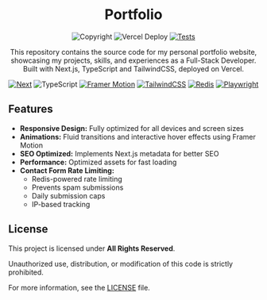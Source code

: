 <div align="center">
  <h1>Portfolio</h1>

![Copyright](https://img.shields.io/badge/©-All%20Rights%20Reserved-orange)
![Vercel Deploy](https://deploy-badge.vercel.app/vercel/reactions-demo)
[![Tests](https://github.com/georgeeburt/portfolio/actions/workflows/tests.yml/badge.svg)](https://github.com/georgeeburt/portfolio/actions/workflows/tests.yml)

  <p>This repository contains the source code for my personal portfolio website, showcasing my projects, skills, and experiences as a Full-Stack Developer. Built with Next.js, TypeScript and TailwindCSS, deployed on Vercel.</p>

[![Next](https://img.shields.io/badge/next.js-000000?style=for-the-badge&logo=nextdotjs&logoColor=white)](https://nextjs.org/)
![TypeScript](https://img.shields.io/badge/TypeScript%20-%20%233178C6?style=for-the-badge&logo=typescript&logoColor=%23ffffff&link=https%3A%2F%2Fwww.typescriptlang.org%2F)
[![Framer Motion](https://img.shields.io/badge/Framer%20Motion-0055FF?style=for-the-badge&logo=framer&logoColor=white)](https://www.framer.com/motion/)
[![TailwindCSS](https://img.shields.io/badge/tailwindcss-%2338B2AC.svg?style=for-the-badge&logo=tailwind-css&logoColor=white)](https://tailwindcss.com/)
[![Redis](https://img.shields.io/badge/Redis-DC382D?style=for-the-badge&logo=redis&logoColor=white)](https://redis.io/)
[![Playwright](https://img.shields.io/badge/-playwright-%232EAD33?style=for-the-badge&logo=playwright&logoColor=white)](https://playwright.dev/)

</div>

## Features

- **Responsive Design:** Fully optimized for all devices and screen sizes
- **Animations:** Fluid transitions and interactive hover effects using Framer Motion
- **SEO Optimized:** Implements Next.js metadata for better SEO
- **Performance:** Optimized assets for fast loading
- **Contact Form Rate Limiting:**
  - Redis-powered rate limiting
  - Prevents spam submissions
  - Daily submission caps
  - IP-based tracking

## License

This project is licensed under **All Rights Reserved**.

Unauthorized use, distribution, or modification of this code is strictly prohibited.

For more information, see the [LICENSE](./LICENSE) file.
